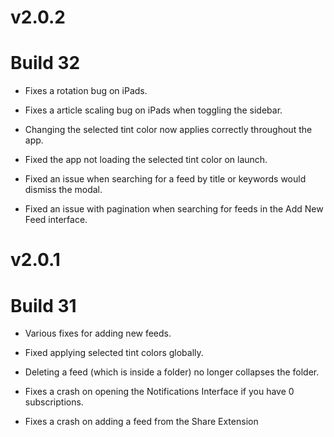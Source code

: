 # v2.0.2

# Build 32

- Fixes a rotation bug on iPads. 

- Fixes a article scaling bug on iPads when toggling the sidebar. 

- Changing the selected tint color now applies correctly throughout the app. 

- Fixed the app not loading the selected tint color on launch. 

- Fixed an issue when searching for a feed by title or keywords would dismiss the modal. 

- Fixed an issue with pagination when searching for feeds in the Add New Feed interface. 

# v2.0.1

# Build 31

- Various fixes for adding new feeds.

- Fixed applying selected tint colors globally. 

- Deleting a feed (which is inside a folder) no longer collapses the folder. 

- Fixes a crash on opening the Notifications Interface if you have 0 subscriptions. 

- Fixes a crash on adding a feed from the Share Extension
